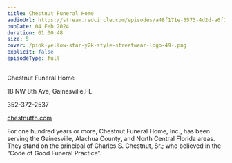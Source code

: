 ```yaml
---
title: Chestnut Funeral Home
audioUrl: https://stream.redcircle.com/episodes/a48f171e-5573-4d2d-a6f1-f095bd5c568d/stream.mp3
pubDate: 04 Feb 2024
duration: 01:00:48
size: 5
cover: /pink-yellow-star-y2k-style-streetwear-logo-49-.png
explicit: false
episodeType: full
---
```

Chestnut Funeral Home

18 NW 8th Ave, Gainesville,FL

352-372-2537

[chestnutfh.com](http://chestnutfh.com/) 

For one hundred years or more, Chestnut Funeral Home, Inc., has been serving the Gainesville, Alachua County, and North Central Florida areas. They stand on the principal of Charles S. Chestnut, Sr.; who believed in the “Code of Good Funeral Practice”.